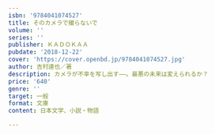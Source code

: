 ```yaml
---
isbn: '9784041074527'
title: そのカメラで撮らないで
volume: ''
series: ''
publisher: ＫＡＤＯＫＡＡ
pubdate: '2018-12-22'
cover: 'https://cover.openbd.jp/9784041074527.jpg'
author: 吉村達也／著
description: カメラが不幸を写し出す――。最悪の未来は変えられるか？
price: '640'
genre: ''
target: 一般
format: 文庫
content: 日本文学、小説・物語

---
```

